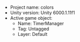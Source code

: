<!-- UNITY CODE ASSIST INSTRUCTIONS START -->
- Project name: colors
- Unity version: Unity 6000.1.11f1
- Active game object:
  - Name: TimerManager
  - Tag: Untagged
  - Layer: Default
<!-- UNITY CODE ASSIST INSTRUCTIONS END -->